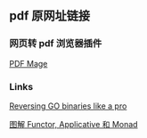## pdf 原网址链接

### 网页转 pdf 浏览器插件

[PDF Mage](https://chrome.google.com/webstore/detail/pdf-mage/gknphemhpcknkhegndlihchfonpdcben)



### Links

[Reversing GO binaries like a pro](https://rednaga.io/2016/09/21/reversing_go_binaries_like_a_pro/)

[图解 Functor, Applicative 和 Monad](http://blog.forec.cn/2017/03/02/translation-adit-faamip/)

